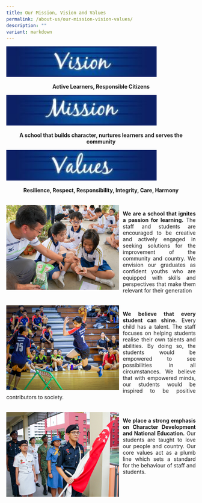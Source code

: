 ```yaml
---
title: Our Mission, Vision and Values
permalink: /about-us/our-mission-vision-values/
description: ""
variant: markdown
---
```

<img src="/images/Aboutus/vmv-01.jpg" alt="Vision" style="width:400px">
<p style="text-align:center"><b>Active Learners, Responsible Citizens</b></p>
		
<img src="/images/Aboutus/vmv-02.jpg" alt="Mission" style="width:400px">
<p style="text-align:center"><b>A school that builds character, nurtures learners and serves the community</b></p>

<img src="/images/Aboutus/vmv-03.jpg" alt="Values" style="width:400px">
<p style="text-align:center"><b>Resilience, Respect, Responsibility, Integrity, Care, Harmony</b></p>

<br>

<p style="float:left; margin:0 10px 0px 0">
<img src="/images/Aboutus/vmv-04.jpg" alt="learning" style="width:300px"></p>

<p style="text-align:justify">
<b>We are a school that ignites a passion for learning.</b> The staff and students are encouraged to be creative and actively engaged in seeking solutions for the improvement of the community and country. We envision our graduates as confident youths who are equipped with skills and perspectives that make them relevant for their generation
</p>

<br>

<p style="float:left; margin:0 10px 0px 0">
<img src="/images/Aboutus/vmv-05.jpg" alt="talent" style="width:300px"></p>

<p style="text-align:justify">
<b>We believe that every student can shine.</b> Every child has a talent. The staff focuses on helping students realise their own talents and abilities. By doing so, the students would be empowered to see possibilities in all circumstances. We believe that with empowered minds, our students would be inspired to be positive contributors to society.
</p>

<br>

<p style="float:left; margin:0 10px 0px 0">
<img src="/images/Aboutus/vmv-06.jpg" alt="character" style="width:300px"></p>

<p style="text-align:justify">
<b>We place a strong emphasis on Character Development and National Education.</b> Our students are taught to love our people and country. Our core values act as a plumb line which sets a standard for the behaviour of staff and students.
</p>